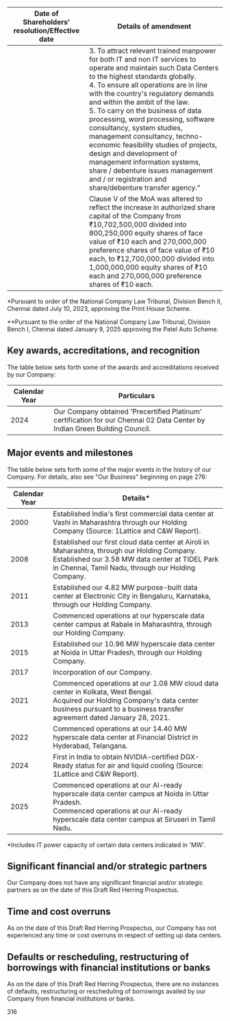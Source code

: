 <table><thead><tr><th>Date of Shareholders' resolution/Effective date</th><th>Details of amendment</th></tr></thead><tbody><tr><td></td><td>3. To attract relevant trained manpower for both IT and non IT services to operate and maintain such Data Centers to the highest standards globally.<br>4. To ensure all operations are in line with the country's regulatory demands and within the ambit of the law.<br>5. To carry on the business of data processing, word processing, software consultancy, system studies, management consultancy, techno-economic feasibility studies of projects, design and development of management information systems, share / debenture issues management and / or registration and share/debenture transfer agency."</td></tr><tr><td></td><td>Clause V of the MoA was altered to reflect the increase in authorized share capital of the Company from ₹10,702,500,000 divided into 800,250,000 equity shares of face value of ₹10 each and 270,000,000 preference shares of face value of ₹10 each, to ₹12,700,000,000 divided into 1,000,000,000 equity shares of ₹10 each and 270,000,000 preference shares of ₹10 each.</td></tr></tbody></table>

*Pursuant to order of the National Company Law Tribunal, Division Bench II, Chennai dated July 10, 2023, approving the Print House Scheme.

**Pursuant to the order of the National Company Law Tribunal, Division Bench I, Chennai dated January 9, 2025 approving the Patel Auto Scheme.

## Key awards, accreditations, and recognition

The table below sets forth some of the awards and accreditations received by our Company:

<table><thead><tr><th>Calendar Year</th><th>Particulars</th></tr></thead><tbody><tr><td>2024</td><td>Our Company obtained 'Precertified Platinum' certification for our Chennai 02 Data Center by Indian Green Building Council.</td></tr></tbody></table>

## Major events and milestones

The table below sets forth some of the major events in the history of our Company. For details, also see "Our Business" beginning on page 276:

<table><thead><tr><th>Calendar Year</th><th>Details*</th></tr></thead><tbody><tr><td>2000</td><td>Established India's first commercial data center at Vashi in Maharashtra through our Holding Company (Source: 1Lattice and C&W Report).</td></tr><tr><td>2008</td><td>Established our first cloud data center at Airoli in Maharashtra, through our Holding Company.<br>Established our 3.58 MW data center at TIDEL Park in Chennai, Tamil Nadu, through our Holding Company.</td></tr><tr><td>2011</td><td>Established our 4.82 MW purpose-built data center at Electronic City in Bengaluru, Karnataka, through our Holding Company.</td></tr><tr><td>2013</td><td>Commenced operations at our hyperscale data center campus at Rabale in Maharashtra, through our Holding Company.</td></tr><tr><td>2015</td><td>Established our 10.96 MW hyperscale data center at Noida in Uttar Pradesh, through our Holding Company.</td></tr><tr><td>2017</td><td>Incorporation of our Company.</td></tr><tr><td>2021</td><td>Commenced operations at our 1.08 MW cloud data center in Kolkata, West Bengal.<br>Acquired our Holding Company's data center business pursuant to a business transfer agreement dated January 28, 2021.</td></tr><tr><td>2022</td><td>Commenced operations at our 14.40 MW hyperscale data center at Financial District in Hyderabad, Telangana.</td></tr><tr><td>2024</td><td>First in India to obtain NVIDIA-certified DGX-Ready status for air and liquid cooling (Source: 1Lattice and C&W Report).</td></tr><tr><td>2025</td><td>Commenced operations at our AI-ready hyperscale data center campus at Noida in Uttar Pradesh.<br>Commenced operations at our AI-ready hyperscale data center campus at Siruseri in Tamil Nadu.</td></tr></tbody></table>

*Includes IT power capacity of certain data centers indicated in 'MW'.

## Significant financial and/or strategic partners

Our Company does not have any significant financial and/or strategic partners as on the date of this Draft Red Herring Prospectus.

## Time and cost overruns

As on the date of this Draft Red Herring Prospectus, our Company has not experienced any time or cost overruns in respect of setting up data centers.

## Defaults or rescheduling, restructuring of borrowings with financial institutions or banks

As on the date of this Draft Red Herring Prospectus, there are no instances of defaults, restructuring or rescheduling of borrowings availed by our Company from financial institutions or banks.

316